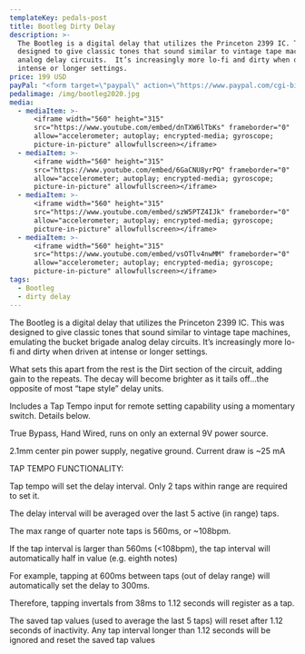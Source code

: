 ```yaml
---
templateKey: pedals-post
title: Bootleg Dirty Delay
description: >-
  The Bootleg is a digital delay that utilizes the Princeton 2399 IC. This was
  designed to give classic tones that sound similar to vintage tape machines and
  analog delay circuits.  It’s increasingly more lo-fi and dirty when driven at
  intense or longer settings.
price: 199 USD
payPal: "<form target=\"paypal\" action=\"https://www.paypal.com/cgi-bin/webscr\" method=\"post\">\n<input type=\"hidden\" name=\"cmd\" value=\"_s-xclick\">\n<input type=\"hidden\" name=\"hosted_button_id\" value=\"TT5TP5LJ89F7Y\">\n<table>\n<tr><td><input type=\"hidden\" name=\"on0\" value=\"Buy Now\">Buy Now</td></tr><tr><td><select name=\"os0\">\n\t<option value=\"Bootleg Dirty Delay\">Bootleg Dirty Delay $199.00 USD</option>\n</select> </td></tr>\n</table>\n<input type=\"hidden\" name=\"currency_code\" value=\"USD\">\n<input type=\"image\" src=\"https://www.paypalobjects.com/en_US/i/btn/btn_cart_LG.gif\" border=\"0\" name=\"submit\" alt=\"PayPal - The safer, easier way to pay online!\">\n<img alt=\"\" border=\"0\" src=\"https://www.paypalobjects.com/en_US/i/scr/pixel.gif\" width=\"1\" height=\"1\">\n</form>"
pedalimage: /img/bootleg2020.jpg
media:
  - mediaItem: >-
      <iframe width="560" height="315"
      src="https://www.youtube.com/embed/dnTXW6lTbKs" frameborder="0"
      allow="accelerometer; autoplay; encrypted-media; gyroscope;
      picture-in-picture" allowfullscreen></iframe>
  - mediaItem: >-
      <iframe width="560" height="315"
      src="https://www.youtube.com/embed/6GaCNU8yrPQ" frameborder="0"
      allow="accelerometer; autoplay; encrypted-media; gyroscope;
      picture-in-picture" allowfullscreen></iframe>
  - mediaItem: >-
      <iframe width="560" height="315"
      src="https://www.youtube.com/embed/szW5PTZ4IJk" frameborder="0"
      allow="accelerometer; autoplay; encrypted-media; gyroscope;
      picture-in-picture" allowfullscreen></iframe>
  - mediaItem: >-
      <iframe width="560" height="315"
      src="https://www.youtube.com/embed/vsOTlv4nwMM" frameborder="0"
      allow="accelerometer; autoplay; encrypted-media; gyroscope;
      picture-in-picture" allowfullscreen></iframe>
tags:
  - Bootleg
  - dirty delay
---
```


The Bootleg is a digital delay that utilizes the Princeton 2399 IC. This was designed to give classic tones that sound similar to vintage tape machines, emulating the bucket brigade analog delay circuits. It’s increasingly more lo-fi and dirty when driven at intense or longer settings.

What sets this apart from the rest is the Dirt section of the circuit, adding gain to the repeats. The decay will become brighter as it tails off…the opposite of most “tape style” delay units.

Includes a Tap Tempo input for remote setting capability using a momentary switch. Details below.

True Bypass, Hand Wired, runs on only an external 9V power source.

2.1mm center pin power supply, negative ground. Current draw is ~25 mA

TAP TEMPO FUNCTIONALITY:

Tap tempo will set the delay interval. Only 2 taps within range are required to set it.

The delay interval will be averaged over the last 5 active (in range) taps.

The max range of quarter note taps is 560ms, or ~108bpm.

If the tap interval is larger than 560ms (<108bpm), the tap interval will automatically half in value (e.g. eighth notes)

For example, tapping at 600ms between taps (out of delay range) will automatically set the delay to 300ms.

Therefore, tapping invertals from 38ms to 1.12 seconds will register as a tap.

The saved tap values (used to average the last 5 taps) will reset after 1.12 seconds of inactivity. Any tap interval longer than 1.12 seconds will be ignored and reset the saved tap values
